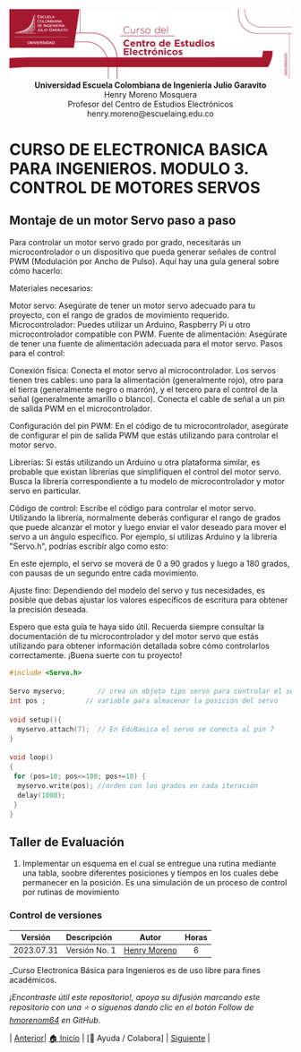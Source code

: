 <div align="center">
<img src = "/.icons/image1.jpeg" >
</div>

<div align="center">
<b> Universidad Escuela Colombiana de Ingeniería Julio Garavito</b>
<br></div>

<div align="center">
Henry Moreno Mosquera
<br></div>

<div align="center">
Profesor del Centro de Estudios Electrónicos
<br></div>

<div align="center">
henry.moreno@escuelaing.edu.co
<br></div>



# **CURSO DE ELECTRONICA BASICA PARA INGENIEROS. MODULO 3. CONTROL DE MOTORES SERVOS**


## Montaje de un motor Servo paso a paso

Para controlar un motor servo grado por grado, necesitarás un microcontrolador o un dispositivo que pueda generar señales de control PWM (Modulación por Ancho de Pulso). Aquí hay una guía general sobre cómo hacerlo:

Materiales necesarios:

Motor servo: Asegúrate de tener un motor servo adecuado para tu proyecto, con el rango de grados de movimiento requerido.
Microcontrolador: Puedes utilizar un Arduino, Raspberry Pi u otro microcontrolador compatible con PWM.
Fuente de alimentación: Asegúrate de tener una fuente de alimentación adecuada para el motor servo.
Pasos para el control:

Conexión física: Conecta el motor servo al microcontrolador. Los servos tienen tres cables: uno para la alimentación (generalmente rojo), otro para el tierra (generalmente negro o marrón), y el tercero para el control de la señal (generalmente amarillo o blanco). Conecta el cable de señal a un pin de salida PWM en el microcontrolador.

Configuración del pin PWM: En el código de tu microcontrolador, asegúrate de configurar el pin de salida PWM que estás utilizando para controlar el motor servo.

Librerías: Si estás utilizando un Arduino u otra plataforma similar, es probable que existan librerías que simplifiquen el control del motor servo. Busca la librería correspondiente a tu modelo de microcontrolador y motor servo en particular.

Código de control: Escribe el código para controlar el motor servo. Utilizando la librería, normalmente deberás configurar el rango de grados que puede alcanzar el motor y luego enviar el valor deseado para mover el servo a un ángulo específico. Por ejemplo, si utilizas Arduino y la librería "Servo.h", podrías escribir algo como esto:


En este ejemplo, el servo se moverá de 0 a 90 grados y luego a 180 grados, con pausas de un segundo entre cada movimiento.

Ajuste fino: Dependiendo del modelo del servo y tus necesidades, es posible que debas ajustar los valores específicos de escritura para obtener la precisión deseada.

Espero que esta guía te haya sido útil. Recuerda siempre consultar la documentación de tu microcontrolador y del motor servo que estás utilizando para obtener información detallada sobre cómo controlarlos correctamente. ¡Buena suerte con tu proyecto!



```cpp
#include <Servo.h> 
 
Servo myservo;        // crea un objeto tipo servo para controlar el servo 
int pos ;          // variable para almacenar la posición del servo
 
void setup(){ 
  myservo.attach(7);  // En EduBasica el servo se conecta al pin 7 
}

void loop() 
{ 
 for (pos=10; pos<=180; pos+=10) { 
  myservo.write(pos); //orden con los grados en cada iteración
  delay(1000);
 }
}
```

## Taller de Evaluación

1. Implementar un esquema en el cual se entregue una rutina mediante una tabla, soobre diferentes posiciones y tiempos en los cuales debe
   permanecer en la posición. Es una simulación de un proceso de control por rutinas de movimiento
   
### Control de versiones

| Versión    | Descripción   | Autor                                      | Horas |
|------------|:--------------|--------------------------------------------|:-----:|
| 2023.07.31| Versión No. 1 | [Henry Moreno](https://github.com/hmorenom64)  |  6 |

_Curso Electronica Básica para Ingenieros es de uso libre para fines académicos.

_¡Encontraste útil este repositorio!, apoya su difusión marcando este repositorio con una ⭐ o síguenos dando clic en el botón Follow de [hmorenom64](https://github.com/hmorenom64?tab=repositories) en GitHub._

| [Anterior](../readme.md)| [:house: Inicio](../readme.md) | [:beginner: Ayuda / Colabora] | [Siguiente](control_step.md) |
